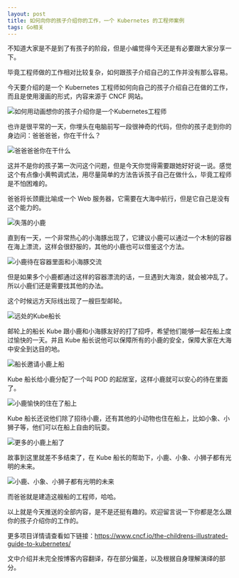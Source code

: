 ```yaml
---
layout: post
title: 如何向你的孩子介绍你的工作，一个 Kubernetes 的工程师案例
tags: Go相关
---
```


不知道大家是不是到了有孩子的阶段，但是小编觉得今天还是有必要跟大家分享一下。

毕竟工程师做的工作相对比较复杂，如何跟孩子介绍自己的工作并没有那么容易。

今天要介绍的是一个 Kubernetes 工程师如何向自己的孩子介绍自己在做的工作，而且是使用漫画的形式，内容来源于 CNCF 网站。

![如何用动画想你的孩子介绍你是一个Kubernetes工程师](https://7465-test-3c9b5e-books-1301492295.tcb.qcloud.la/images/compress_image-20210124161810005.png)

也许是很平常的一天，你埋头在电脑前写一段很神奇的代码，但你的孩子走到你的身边问：爸爸爸爸，你在干什么？

![爸爸爸爸你在干什么](https://7465-test-3c9b5e-books-1301492295.tcb.qcloud.la/images/compress_image-20210124162113070.png)

这并不是你的孩子第一次问这个问题，但是今天你觉得需要跟她好好说一说。感觉这个有点像小黄鸭调式法，用尽量简单的方法告诉孩子自己在做什么，毕竟工程师是不怕困难的。

爸爸将长颈鹿比喻成一个 Web 服务器，它需要在大海中航行，但是它自己是没有这个能力的。

![失落的小鹿](https://7465-test-3c9b5e-books-1301492295.tcb.qcloud.la/images/compress_image-20210124162436354.png)

直到有一天，一个非常热心的小海豚出现了，它建议小鹿可以通过一个木制的容器在海上漂流，这样会很舒服的，其他的小鹿也可以借鉴这个方法。

![小鹿待在容器里面和小海豚交流](https://7465-test-3c9b5e-books-1301492295.tcb.qcloud.la/images/compress_image-20210124162629759.png)

但是如果多个小鹿都通过这样的容器漂流的话，一旦遇到大海浪，就会被冲乱了。所以小鹿们还是需要找其他的办法。

这个时候远方天际线出现了一艘巨型邮轮。

![远处的Kube船长](https://7465-test-3c9b5e-books-1301492295.tcb.qcloud.la/images/compress_image-20210124162819394.png)

邮轮上的船长 Kube 跟小鹿和小海豚友好的打了招呼，希望他们能够一起在船上度过愉快的一天。并且 Kube 船长说他可以保障所有的小鹿的安全，保障大家在大海中安全到达目的地。

![船长邀请小鹿上船](https://7465-test-3c9b5e-books-1301492295.tcb.qcloud.la/images/compress_image-20210124163137896.png)

Kube 船长给小鹿分配了一个叫 POD 的起居室，这样小鹿就可以安心的待在里面了。

![小鹿愉快的住在了船上](https://7465-test-3c9b5e-books-1301492295.tcb.qcloud.la/images/compress_image-20210124163251439.png)

Kube 船长还说他们除了招待小鹿，还有其他的小动物也住在船上，比如小象、小狮子等，他们可以在船上自由的玩耍。

![更多的小鹿上船了](https://7465-test-3c9b5e-books-1301492295.tcb.qcloud.la/images/compress_image-20210124163446264.png)

故事到这里就差不多结束了，在 Kube 船长的帮助下，小鹿、小象、小狮子都有光明的未来。

![小鹿、小象、小狮子都有光明的未来](https://7465-test-3c9b5e-books-1301492295.tcb.qcloud.la/images/compress_image-20210124163545174.png)

而爸爸就是建造这艘船的工程师，哈哈。

以上就是今天推送的全部内容，是不是还挺有趣的。欢迎留言说一下你都是怎么跟你的孩子介绍你的工作的。

更多项目详情请查看如下链接：https://www.cncf.io/the-childrens-illustrated-guide-to-kubernetes/

文中介绍并未完全按博客内容翻译，存在部分偏差，以及根据自身理解演绎的部分。